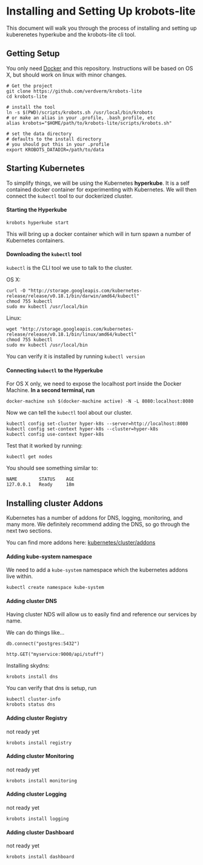 # Installing and Setting Up krobots-lite

This document will walk you through the process 
of installing and setting up kuberenetes hyperkube
and the krobots-lite cli tool.

## Getting Setup

You only need [Docker](www.docker.com) and this repository.
Instructions will be based on OS X, but should work on linux with minor changes.

```
# Get the project
git clone https://github.com/verdverm/krobots-lite
cd krobots-lite

# install the tool
ln -s $(PWD)/scripts/krobots.sh /usr/local/bin/krobots
# or make an alias in your .profile, .bash_profile, etc
alias krobots="$HOME/path/to/krobots-lite/scripts/krobots.sh"

# set the data directory
# defaults to the install directory
# you should put this in your .profile
export KROBOTS_DATADIR=/path/to/data
```


## Starting Kubernetes

To simplify things, we will be using the Kubernetes **hyperkube**.
It is a self contained docker container for experimenting with Kubernetes.
We will then connect the `kubectl` tool to our dockerized cluster.

#### Starting the Hyperkube

```
krobots hyperkube start
```

This will bring up a docker container
which will in turn spawn a number of
Kubernetes containers.

#### Downloading the `kubectl` tool

`kubectl` is the CLI tool we use to talk to the cluster.

OS X:

```
curl -O "http://storage.googleapis.com/kubernetes-release/release/v0.18.1/bin/darwin/amd64/kubectl"
chmod 755 kubectl
sudo mv kubectl /usr/local/bin
```

Linux:

```
wget "http://storage.googleapis.com/kubernetes-release/release/v0.18.1/bin/linux/amd64/kubectl"
chmod 755 kubectl
sudo mv kubectl /usr/local/bin
```

You can verify it is installed by running `kubectl version`



#### Connecting `kubectl` to the Hyperkube


For OS X only, we need to expose the localhost port inside the Docker Machine.
**In a second terminal, run**

```
docker-machine ssh $(docker-machine active) -N -L 8080:localhost:8080
```

Now we can tell the `kubectl` tool about our cluster.

```
kubectl config set-cluster hyper-k8s --server=http://localhost:8080
kubectl config set-context hyper-k8s --cluster=hyper-k8s
kubectl config use-context hyper-k8s
```

Test that it worked by running:

```
kubectl get nodes
```

You should see something similar to:

```
NAME        STATUS    AGE
127.0.0.1   Ready     18m
```

## Installing cluster Addons

Kubernetes has a number of addons
for DNS, logging, monitoring,
and many more. We definitely
recommend adding the DNS,
so go through the next two sections.

You can find more addons here:
[kubernetes/cluster/addons](https://github.com/kubernetes/kubernetes/tree/master/cluster/addons)

#### Adding kube-system namespace

We need to add a `kube-system` namespace
which the kubernetes addons live within.

```
kubectl create namespace kube-system
```


#### Adding cluster DNS

Having cluster NDS will allow us to easily find
and reference our services by name.

We can do things like...

```
db.connect("postgres:5432")

http.GET("myservice:9000/api/stuff")
```

Installing skydns:

```
krobots install dns
```

You can verify that dns is setup, run

```
kubectl cluster-info
krobots status dns
```


#### Adding cluster Registry

not ready yet

```
krobots install registry
```


#### Adding cluster Monitoring

not ready yet

```
krobots install monitoring
```


#### Adding cluster Logging

not ready yet

```
krobots install logging
```


#### Adding cluster Dashboard

not ready yet

```
krobots install dashboard
```



